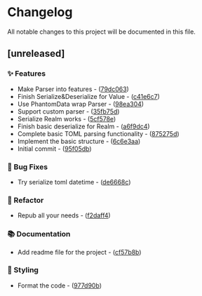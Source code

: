 # Changelog

All notable changes to this project will be documented in this file.

## [unreleased]

### ✨  Features

- Make Parser into features - ([79dc063](https://github.com/vainjoker/realm/commit/79dc0634f8e95813529882c2e8727368b767b81d))
- Finish Serialize&Deserialize for Value - ([c41e6c7](https://github.com/vainjoker/realm/commit/c41e6c7f0c5ca528f544876747dc0a557a23328d))
- Use PhantomData wrap Parser - ([98ea304](https://github.com/vainjoker/realm/commit/98ea304c1f432e8c551611417604dddc0ac16934))
- Support custom parser - ([35fb75d](https://github.com/vainjoker/realm/commit/35fb75dabc46ac9ec0108aa3cca81567f52e87c8))
- Serialize Realm works - ([5cf578e](https://github.com/vainjoker/realm/commit/5cf578e7e684d2796a74dfc79a0ed9e01e66918b))
- Finish basic deserialize for Realm - ([a6f9dc4](https://github.com/vainjoker/realm/commit/a6f9dc416a74933b2a507d4ed568178df1234c92))
- Complete basic TOML parsing functionality - ([875275d](https://github.com/vainjoker/realm/commit/875275d9341c98118a92dc24aec228ec9ea71bae))
- Implement the basic structure - ([6c6e3aa](https://github.com/vainjoker/realm/commit/6c6e3aadbd250b41f8096ae7cae91dd742f89d4a))
- Initial commit - ([95f05db](https://github.com/vainjoker/realm/commit/95f05dbfafc61fabece1ed0b86f16c2f83fc0d67))

### 🐛 Bug Fixes

- Try serialize toml datetime - ([de6668c](https://github.com/vainjoker/realm/commit/de6668c309af9a796aed3800b61f3c24c9117c86))

### 🚜 Refactor

- Repub all your needs - ([f2daff4](https://github.com/vainjoker/realm/commit/f2daff44ab618b41ad42081fc14c651f75ff9c7b))

### 📚 Documentation

- Add readme file for the project - ([cf57b8b](https://github.com/vainjoker/realm/commit/cf57b8b1a3aa2eb4f491d2bc97dccb19fa887a3d))

### 🎨 Styling

- Format the code - ([977d90b](https://github.com/vainjoker/realm/commit/977d90b5d073e5613f5d68faec1788223b87a98f))

<!-- generated by git-cliff -->
